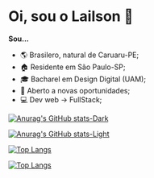 # Oi, sou o Lailson 🖖

**Sou...**

<div style={display: inline;}>
    <ul>
        <li>🌎 Brasilero, natural de Caruaru-PE;</li>
        <li>🏠 Residente em São Paulo-SP;</li>
        <li>🎓 Bacharel em Design Digital (UAM);</li>
        <li>💼 Aberto a novas oportunidades;</li>
        <li>💻 Dev web -> FullStack;</li>
    </ul>

[![Anurag's GitHub stats-Dark](https://github-readme-stats.vercel.app/api?username=Lailson19&count_private=true&show_icons=true&card_width=100px&theme=github_dark#gh-dark-mode-only&layout=compact)](https://github.com/Lailson19/Lailson19#gh-dark-mode-only)

[![Anurag's GitHub stats-Light](https://github-readme-stats.vercel.app/api?username=Lailson19&count_private=true&show_icons=true&theme=default#gh-light-mode-only&layout=compact)](https://github.com/Lailson19/Lailson19#gh-light-mode-only)

[![Top Langs](https://github-readme-stats.vercel.app/api/top-langs/?username=lailson19&count_private=true&show_icons=true&theme=github_dark#gh-dark-mode-only&layout=compact)](https://github.com/Lailson19/Lailson19#gh-dark-mode-only)

[![Top Langs](https://github-readme-stats.vercel.app/api/top-langs/?username=lailson19&count_private=true&show_icons=true&theme=default#gh-light-mode-only&layout=compact)](https://github.com/Lailson19/Lailson19#gh-light-mode-only)

</div>



